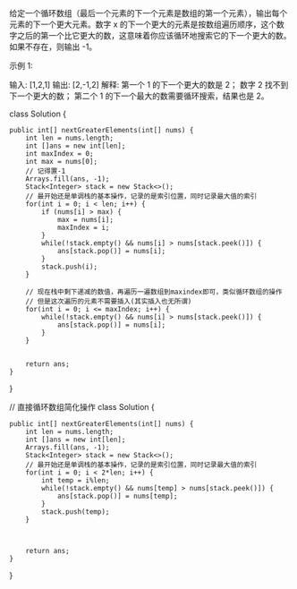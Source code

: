 给定一个循环数组（最后一个元素的下一个元素是数组的第一个元素），输出每个元素的下一个更大元素。数字 x 的下一个更大的元素是按数组遍历顺序，这个数字之后的第一个比它更大的数，这意味着你应该循环地搜索它的下一个更大的数。如果不存在，则输出 -1。

示例 1:

输入: [1,2,1]
输出: [2,-1,2]
解释: 第一个 1 的下一个更大的数是 2；
数字 2 找不到下一个更大的数； 
第二个 1 的下一个最大的数需要循环搜索，结果也是 2。


class Solution {

    public int[] nextGreaterElements(int[] nums) {
        int len = nums.length;
        int []ans = new int[len];
        int maxIndex = 0;
        int max = nums[0];
		// 记得置-1
        Arrays.fill(ans, -1);
        Stack<Integer> stack = new Stack<>();
        // 最开始还是单调栈的基本操作，记录的是索引位置，同时记录最大值的索引
        for(int i = 0; i < len; i++) {
            if (nums[i] > max) {
                max = nums[i];
                maxIndex = i;
            }
            while(!stack.empty() && nums[i] > nums[stack.peek()]) {
                ans[stack.pop()] = nums[i];
            }
            stack.push(i);
        }
        
        // 现在栈中剩下递减的数值，再遍历一遍数组到maxindex即可，类似循环数组的操作
		// 但是这次遍历的元素不需要插入(其实插入也无所谓)
        for(int i = 0; i <= maxIndex; i++) {
            while(!stack.empty() && nums[i] > nums[stack.peek()]) {
                ans[stack.pop()] = nums[i];
            }
        }


        return ans;
    }
}

// 直接循环数组简化操作
class Solution {

    public int[] nextGreaterElements(int[] nums) {
        int len = nums.length;
        int []ans = new int[len];
        Arrays.fill(ans, -1);
        Stack<Integer> stack = new Stack<>();
        // 最开始还是单调栈的基本操作，记录的是索引位置，同时记录最大值的索引
        for(int i = 0; i < 2*len; i++) {
            int temp = i%len;
            while(!stack.empty() && nums[temp] > nums[stack.peek()]) {
                ans[stack.pop()] = nums[temp];
            }
            stack.push(temp);
        }
        


        return ans;
    }
}